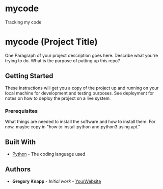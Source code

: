# mycode
Tracking my code
# mycode (Project Title)

One Paragraph of your project description goes here. Describe what you're trying to do.
What is the purpose of putting up this repo?

## Getting Started

These instructions will get you a copy of the project up and running on your local machine
for development and testing purposes. See deployment for notes on how to deploy the project
on a live system.

### Prerequisites

What things are needed to install the software and how to install them. For now, maybe copy in
"how to install python and python3 using apt."

## Built With

* [Python](https://www.python.org/) - The coding language used

## Authors

* **Gregory Knapp** - *Initial work* - [YourWebsite](https://example.com/)
